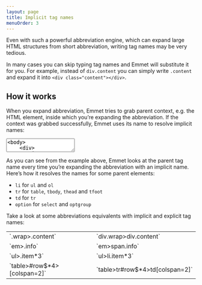 ```yaml
---
layout: page
title: Implicit tag names
menuOrder: 3
---
```

Even with such a powerful abbreviation engine, which can expand large HTML structures from short abbreviation, writing tag names may be very tedious.

In many cases you can skip typing tag names and Emmet will substitute it for you. For example, instead of `div.content` you can simply write `.content` and expand it into `<div class="content"></div>`.

## How it works

When you expand abbreviation, Emmet tries to grab parent context, e.g. the HTML element, inside which you’re expanding the abbreviation. If the context was grabbed successfully, Emmet uses its name to resolve implicit names:

<textarea class="movie-def">
&lt;body&gt;
	&lt;div&gt;
		|
	&lt;/div&gt;
	
	&lt;span&gt;&lt;/span&gt;
	
	&lt;ul class="nav"&gt;
		|
	&lt;/ul&gt;
	
&lt;/body&gt;
~~~
type: .item
wait: 1000
tooltip: Expanding abbreviation inside block element, default tag name is *div*
run: emmet.expand_abbreviation
wait: 1000
moveTo: 5:10
type: .item
tooltip: Expanding abbreviation inside inline element, default tag name is *span*
run: emmet.expand_abbreviation
wait: 1000
moveTo: 8:8
type: .item
tooltip: Expanding abbreviation inside list, default tag name is *li*
run: emmet.expand_abbreviation
</textarea>

As you can see from the example above, Emmet looks at the parent tag name every time you’re expanding the abbreviation with an implicit name. Here’s how it resolves the names for some parent elements:

* `li` for `ul` and `ol`
* `tr` for `table`, `tbody`, `thead` and `tfoot`
* `td` for `tr`
* `option` for `select` and `optgroup`

Take a look at some abbreviations equivalents with implicit and explicit tag names:

<table>
	<tr>
		<td>`.wrap>.content`</td>
		<td>`div.wrap>div.content`</td>
	</tr>
	<tr>
		<td>`em>.info`</td>
		<td>`em>span.info`</td>
	</tr>
	<tr>
		<td>`ul>.item*3`</td>
		<td>`ul>li.item*3`</td>
	</tr>
	<tr>
		<td>`table>#row$*4>[colspan=2]`</td>
		<td>`table>tr#row$*4>td[colspan=2]`</td>
	</tr>
</table>

